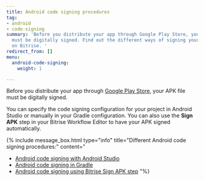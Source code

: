 ```yaml
---
title: Android code signing procedures
tag:
- android
- code-signing
summary: 'Before you distribute your app through Google Play Store, your APK file
  must be digitally signed. Find out the different ways of signing your Android app
  on Bitrise. '
redirect_from: []
menu:
  android-code-signing:
    weight: 1

---
```

Before you distribute your app through [Google Play Store](https://play.google.com/store/apps), your APK file must be digitally signed.

You can specify the code signing configuration for your project in Android Studio or manually in your Gradle configuration. You can also use the **Sign APK** step in your Bitrise Workflow Editor to have your APK signed automatically.

{% include message_box.html type="info" title="Different Android code signing procedures:" content="

* [Android code signing with Android Studio](/code-signing/android-code-signing/android-code-signing-with-android-studio/)
* [Android code signing in Gradle](/code-signing/android-code-signing/android-code-signing-in-gradle/)
* [Android code signing using Bitrise Sign APK step](/code-signing/android-code-signing/android-code-signing-using-bitrise-sign-apk-step/)
  "%}